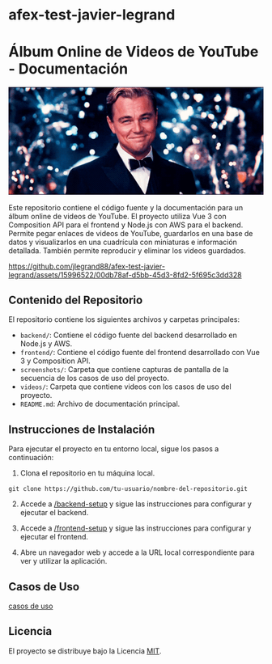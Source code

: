 # afex-test-javier-legrand

# Álbum Online de Videos de YouTube - Documentación

![CBienvenidos](doc/mr-gatsby.webp)

Este repositorio contiene el código fuente y la documentación para un álbum online de videos de YouTube. El proyecto utiliza Vue 3 con Composition API para el frontend y Node.js con AWS para el backend. Permite pegar enlaces de videos de YouTube, guardarlos en una base de datos y visualizarlos en una cuadrícula con miniaturas e información detallada. También permite reproducir y eliminar los videos guardados.

https://github.com/jlegrand88/afex-test-javier-legrand/assets/15996522/00db78af-d5bb-45d3-8fd2-5f695c3dd328

## Contenido del Repositorio

El repositorio contiene los siguientes archivos y carpetas principales:

- `backend/`: Contiene el código fuente del backend desarrollado en Node.js y AWS.
- `frontend/`: Contiene el código fuente del frontend desarrollado con Vue 3 y Composition API.
- `screenshots/`: Carpeta que contiene capturas de pantalla de la secuencia de los casos de uso del proyecto.
- `videos/`: Carpeta que contiene videos con los casos de uso del proyecto.
- `README.md`: Archivo de documentación principal.

## Instrucciones de Instalación

Para ejecutar el proyecto en tu entorno local, sigue los pasos a continuación:

1. Clona el repositorio en tu máquina local.

```shell
git clone https://github.com/tu-usuario/nombre-del-repositorio.git
```

2. Accede a [/backend-setup](doc/backend.md)  y sigue las instrucciones para configurar y ejecutar el backend.

3. Accede a [/frontend-setup](doc/frontend.md) y sigue las instrucciones para configurar y ejecutar el frontend.

4. Abre un navegador web y accede a la URL local correspondiente para ver y utilizar la aplicación.

## Casos de Uso
[casos de uso](doc/usesCases.md)

## Licencia

El proyecto se distribuye bajo la Licencia [MIT](https://opensource.org/licenses/MIT).


